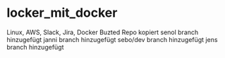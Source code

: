 # locker_mit_docker
Linux, AWS, Slack, Jira, Docker
Buzted Repo kopiert
senol branch hinzugefügt
janni branch hinzugefügt
sebo/dev branch hinzugefügt
jens branch hinzugefügt
